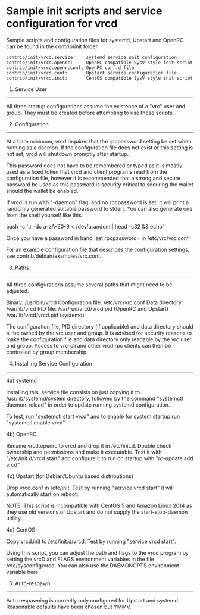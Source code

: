 Sample init scripts and service configuration for vrcd
==========================================================

Sample scripts and configuration files for systemd, Upstart and OpenRC
can be found in the contrib/init folder.

    contrib/init/vrcd.service:    systemd service unit configuration
    contrib/init/vrcd.openrc:     OpenRC compatible SysV style init script
    contrib/init/vrcd.openrcconf: OpenRC conf.d file
    contrib/init/vrcd.conf:       Upstart service configuration file
    contrib/init/vrcd.init:       CentOS compatible SysV style init script

1. Service User
---------------------------------

All three startup configurations assume the existence of a "vrc" user
and group.  They must be created before attempting to use these scripts.

2. Configuration
---------------------------------

At a bare minimum, vrcd requires that the rpcpassword setting be set
when running as a daemon.  If the configuration file does not exist or this
setting is not set, vrcd will shutdown promptly after startup.

This password does not have to be remembered or typed as it is mostly used
as a fixed token that vrcd and client programs read from the configuration
file, however it is recommended that a strong and secure password be used
as this password is security critical to securing the wallet should the
wallet be enabled.

If vrcd is run with "-daemon" flag, and no rpcpassword is set, it will
print a randomly generated suitable password to stderr.  You can also
generate one from the shell yourself like this:

bash -c 'tr -dc a-zA-Z0-9 < /dev/urandom | head -c32 && echo'

Once you have a password in hand, set rpcpassword= in /etc/vrc/vrc.conf

For an example configuration file that describes the configuration settings,
see contrib/debian/examples/vrc.conf.

3. Paths
---------------------------------

All three configurations assume several paths that might need to be adjusted.

Binary:              /usr/bin/vrcd
Configuration file:  /etc/vrc/vrc.conf
Data directory:      /var/lib/vrcd
PID file:            /var/run/vrcd/vrcd.pid (OpenRC and Upstart)
                     /var/lib/vrcd/vrcd.pid (systemd)

The configuration file, PID directory (if applicable) and data directory
should all be owned by the vrc user and group.  It is advised for security
reasons to make the configuration file and data directory only readable by the
vrc user and group.  Access to vrc-cli and other vrcd rpc clients
can then be controlled by group membership.

4. Installing Service Configuration
-----------------------------------

4a) systemd

Installing this .service file consists on just copying it to
/usr/lib/systemd/system directory, followed by the command
"systemctl daemon-reload" in order to update running systemd configuration.

To test, run "systemctl start vrcd" and to enable for system startup run
"systemctl enable vrcd"

4b) OpenRC

Rename vrcd.openrc to vrcd and drop it in /etc/init.d.  Double
check ownership and permissions and make it executable.  Test it with
"/etc/init.d/vrcd start" and configure it to run on startup with
"rc-update add vrcd"

4c) Upstart (for Debian/Ubuntu based distributions)

Drop vrcd.conf in /etc/init.  Test by running "service vrcd start"
it will automatically start on reboot.

NOTE: This script is incompatible with CentOS 5 and Amazon Linux 2014 as they
use old versions of Upstart and do not supply the start-stop-daemon uitility.

4d) CentOS

Copy vrcd.init to /etc/init.d/vrcd. Test by running "service vrcd start".

Using this script, you can adjust the path and flags to the vrcd program by
setting the vrcD and FLAGS environment variables in the file
/etc/sysconfig/vrcd. You can also use the DAEMONOPTS environment variable here.

5. Auto-respawn
-----------------------------------

Auto respawning is currently only configured for Upstart and systemd.
Reasonable defaults have been chosen but YMMV.
